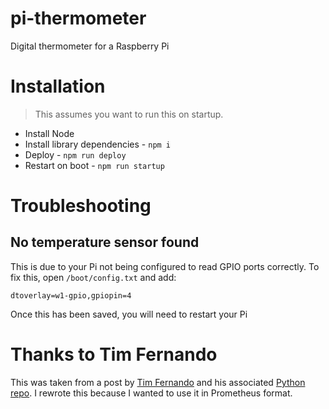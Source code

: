 # pi-thermometer

Digital thermometer for a Raspberry Pi

# Installation

> This assumes you want to run this on startup.

- Install Node
- Install library dependencies - `npm i`
- Deploy - `npm run deploy`
- Restart on boot - `npm run startup`

# Troubleshooting

## No temperature sensor found

This is due to your Pi not being configured to read GPIO ports correctly. To
fix this, open `/boot/config.txt` and add:

```
dtoverlay=w1-gpio,gpiopin=4
```

Once this has been saved, you will need to restart your Pi

# Thanks to Tim Fernando

This was taken from a post by [Tim Fernando](https://www.hackster.io/timfernando/a-raspberry-pi-thermometer-you-can-access-anywhere-33061c)
and his associated [Python repo](https://github.com/timfernando/temperature-serve-pi).
I rewrote this because I wanted to use it in Prometheus format.

